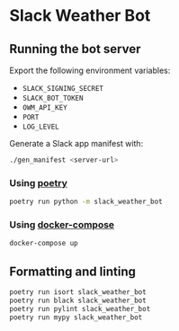 # Slack Weather Bot

## Running the bot server

Export the following environment variables:

* `SLACK_SIGNING_SECRET`
* `SLACK_BOT_TOKEN`
* `OWM_API_KEY`
* `PORT`
* `LOG_LEVEL`

Generate a Slack app manifest with:

```sh
./gen_manifest <server-url>
```

### Using [poetry](https://github.com/python-poetry/poetry)

```sh
poetry run python -m slack_weather_bot
```

### Using [docker-compose](https://docs.docker.com/compose/)

```sh
docker-compose up
```

## Formatting and linting

```sh
poetry run isort slack_weather_bot
poetry run black slack_weather_bot
poetry run pylint slack_weather_bot
poetry run mypy slack_weather_bot
```

